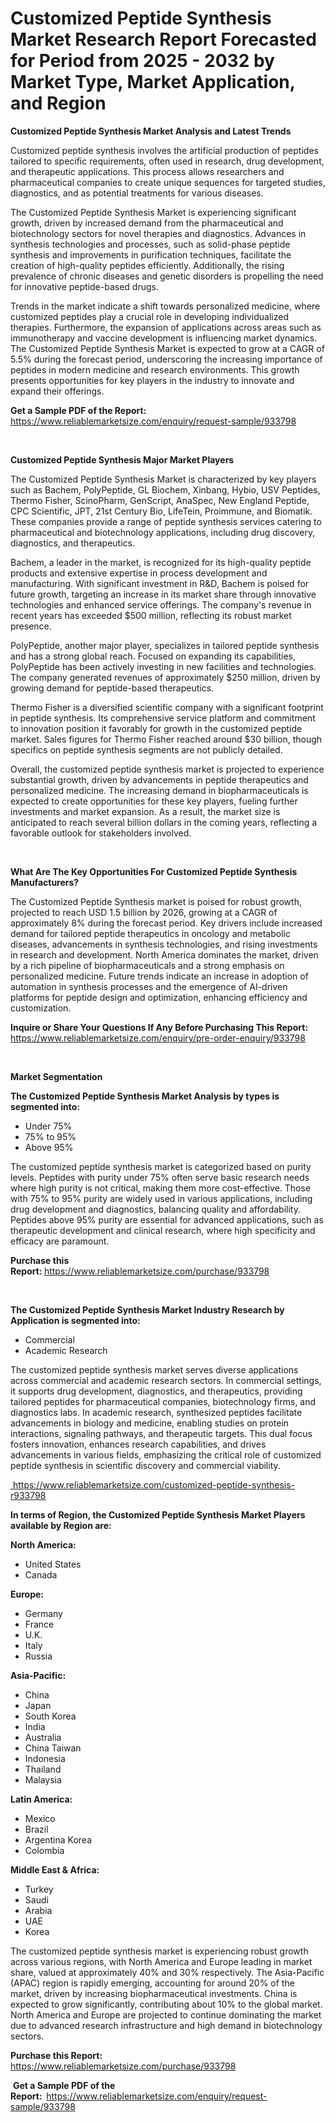 <p><h1>Customized Peptide Synthesis Market Research Report Forecasted for Period from 2025 -  2032 by Market Type, Market Application, and Region</h1></p><p><strong>Customized Peptide Synthesis Market Analysis and Latest Trends</strong></p>
<p><p>Customized peptide synthesis involves the artificial production of peptides tailored to specific requirements, often used in research, drug development, and therapeutic applications. This process allows researchers and pharmaceutical companies to create unique sequences for targeted studies, diagnostics, and as potential treatments for various diseases.</p><p>The Customized Peptide Synthesis Market is experiencing significant growth, driven by increased demand from the pharmaceutical and biotechnology sectors for novel therapies and diagnostics. Advances in synthesis technologies and processes, such as solid-phase peptide synthesis and improvements in purification techniques, facilitate the creation of high-quality peptides efficiently. Additionally, the rising prevalence of chronic diseases and genetic disorders is propelling the need for innovative peptide-based drugs.</p><p>Trends in the market indicate a shift towards personalized medicine, where customized peptides play a crucial role in developing individualized therapies. Furthermore, the expansion of applications across areas such as immunotherapy and vaccine development is influencing market dynamics. The Customized Peptide Synthesis Market is expected to grow at a CAGR of 5.5% during the forecast period, underscoring the increasing importance of peptides in modern medicine and research environments. This growth presents opportunities for key players in the industry to innovate and expand their offerings.</p></p>
<p><strong>Get a Sample PDF of the Report:&nbsp;</strong> <a href="https://www.reliablemarketsize.com/enquiry/request-sample/933798?utm_campaign=2891&utm_medium=2&utm_source=Github&utm_content=ia&utm_term=18042025&utm_id=customized-peptide-synthesis">https://www.reliablemarketsize.com/enquiry/request-sample/933798</a></p>
<p>&nbsp;</p>
<p><strong>Customized Peptide Synthesis Major Market Players</strong></p>
<p><p>The Customized Peptide Synthesis Market is characterized by key players such as Bachem, PolyPeptide, GL Biochem, Xinbang, Hybio, USV Peptides, Thermo Fisher, ScinoPharm, GenScript, AnaSpec, New England Peptide, CPC Scientific, JPT, 21st Century Bio, LifeTein, Proimmune, and Biomatik. These companies provide a range of peptide synthesis services catering to pharmaceutical and biotechnology applications, including drug discovery, diagnostics, and therapeutics.</p><p>Bachem, a leader in the market, is recognized for its high-quality peptide products and extensive expertise in process development and manufacturing. With significant investment in R&D, Bachem is poised for future growth, targeting an increase in its market share through innovative technologies and enhanced service offerings. The company's revenue in recent years has exceeded $500 million, reflecting its robust market presence.</p><p>PolyPeptide, another major player, specializes in tailored peptide synthesis and has a strong global reach. Focused on expanding its capabilities, PolyPeptide has been actively investing in new facilities and technologies. The company generated revenues of approximately $250 million, driven by growing demand for peptide-based therapeutics.</p><p>Thermo Fisher is a diversified scientific company with a significant footprint in peptide synthesis. Its comprehensive service platform and commitment to innovation position it favorably for growth in the customized peptide market. Sales figures for Thermo Fisher reached around $30 billion, though specifics on peptide synthesis segments are not publicly detailed.</p><p>Overall, the customized peptide synthesis market is projected to experience substantial growth, driven by advancements in peptide therapeutics and personalized medicine. The increasing demand in biopharmaceuticals is expected to create opportunities for these key players, fueling further investments and market expansion. As a result, the market size is anticipated to reach several billion dollars in the coming years, reflecting a favorable outlook for stakeholders involved.</p></p>
<p>&nbsp;</p>
<p><strong>What Are The Key Opportunities For Customized Peptide Synthesis Manufacturers?</strong></p>
<p><p>The Customized Peptide Synthesis market is poised for robust growth, projected to reach USD 1.5 billion by 2026, growing at a CAGR of approximately 8% during the forecast period. Key drivers include increased demand for tailored peptide therapeutics in oncology and metabolic diseases, advancements in synthesis technologies, and rising investments in research and development. North America dominates the market, driven by a rich pipeline of biopharmaceuticals and a strong emphasis on personalized medicine. Future trends indicate an increase in adoption of automation in synthesis processes and the emergence of AI-driven platforms for peptide design and optimization, enhancing efficiency and customization.</p></p>
<p><strong>Inquire or Share Your Questions If Any Before Purchasing This Report:</strong> <a href="https://www.reliablemarketsize.com/enquiry/pre-order-enquiry/933798?utm_campaign=2891&utm_medium=2&utm_source=Github&utm_content=ia&utm_term=18042025&utm_id=customized-peptide-synthesis">https://www.reliablemarketsize.com/enquiry/pre-order-enquiry/933798</a></p>
<p>&nbsp;</p>
<p><strong>Market Segmentation</strong></p>
<p><strong>The Customized Peptide Synthesis Market Analysis by types is segmented into:</strong></p>
<p><ul><li>Under 75%</li><li>75% to 95%</li><li>Above 95%</li></ul></p>
<p><p>The customized peptide synthesis market is categorized based on purity levels. Peptides with purity under 75% often serve basic research needs where high purity is not critical, making them more cost-effective. Those with 75% to 95% purity are widely used in various applications, including drug development and diagnostics, balancing quality and affordability. Peptides above 95% purity are essential for advanced applications, such as therapeutic development and clinical research, where high specificity and efficacy are paramount.</p></p>
<p><strong>Purchase this Report:&nbsp;</strong><a href="https://www.reliablemarketsize.com/purchase/933798?utm_campaign=2891&utm_medium=2&utm_source=Github&utm_content=ia&utm_term=18042025&utm_id=customized-peptide-synthesis">https://www.reliablemarketsize.com/purchase/933798</a></p>
<p>&nbsp;</p>
<p><strong>The Customized Peptide Synthesis Market Industry Research by Application is segmented into:</strong></p>
<p><ul><li>Commercial</li><li>Academic Research</li></ul></p>
<p><p>The customized peptide synthesis market serves diverse applications across commercial and academic research sectors. In commercial settings, it supports drug development, diagnostics, and therapeutics, providing tailored peptides for pharmaceutical companies, biotechnology firms, and diagnostics labs. In academic research, synthesized peptides facilitate advancements in biology and medicine, enabling studies on protein interactions, signaling pathways, and therapeutic targets. This dual focus fosters innovation, enhances research capabilities, and drives advancements in various fields, emphasizing the critical role of customized peptide synthesis in scientific discovery and commercial viability.</p></p>
<p><a href="https://www.reliablemarketsize.com/customized-peptide-synthesis-r933798?utm_campaign=2891&utm_medium=2&utm_source=Github&utm_content=ia&utm_term=18042025&utm_id=customized-peptide-synthesis">&nbsp;https://www.reliablemarketsize.com/customized-peptide-synthesis-r933798</a></p>
<p><strong>In terms of Region, the Customized Peptide Synthesis Market Players available by Region are:</strong></p>
<p>
    <p> <strong> North America: </strong>
        <ul>
            <li>United States</li>
            <li>Canada</li>
        </ul>
        </p> 
    <p> <strong> Europe: </strong>
        <ul>
            <li>Germany</li>
            <li>France</li>
            <li>U.K.</li>
            <li>Italy</li>
            <li>Russia</li>
        </ul>
        </p> 
    <p> <strong> Asia-Pacific: </strong>
        <ul>
            <li>China</li>
            <li>Japan</li>
            <li>South Korea</li>
            <li>India</li>
            <li>Australia</li>
            <li>China Taiwan</li>
            <li>Indonesia</li>
            <li>Thailand</li>
            <li>Malaysia</li>
        </ul>
        </p> 
    <p> <strong> Latin America: </strong>
        <ul>
            <li>Mexico</li>
            <li>Brazil</li>
            <li>Argentina Korea</li>
            <li>Colombia</li>
        </ul>
        </p> 
    <p> <strong> Middle East & Africa: </strong>
        <ul>
            <li>Turkey</li>
            <li>Saudi</li>
            <li>Arabia</li>
            <li>UAE</li>
            <li>Korea</li>
        </ul>
    </p>
    </p>
<p><p>The customized peptide synthesis market is experiencing robust growth across various regions, with North America and Europe leading in market share, valued at approximately 40% and 30% respectively. The Asia-Pacific (APAC) region is rapidly emerging, accounting for around 20% of the market, driven by increasing biopharmaceutical investments. China is expected to grow significantly, contributing about 10% to the global market. North America and Europe are projected to continue dominating the market due to advanced research infrastructure and high demand in biotechnology sectors.</p></p>
<p><strong>Purchase this Report: </strong><a href="https://www.reliablemarketsize.com/purchase/933798?utm_campaign=2891&utm_medium=2&utm_source=Github&utm_content=ia&utm_term=18042025&utm_id=customized-peptide-synthesis">https://www.reliablemarketsize.com/purchase/933798</a></p>
<p>&nbsp;<strong>Get a Sample PDF of the Report:&nbsp;&nbsp;</strong><a href="https://www.reliablemarketsize.com/enquiry/request-sample/933798?utm_campaign=2891&utm_medium=2&utm_source=Github&utm_content=ia&utm_term=18042025&utm_id=customized-peptide-synthesis">https://www.reliablemarketsize.com/enquiry/request-sample/933798</a></p>
<p><strong></strong></p>
<p><p></p><p></p><p></p></p>